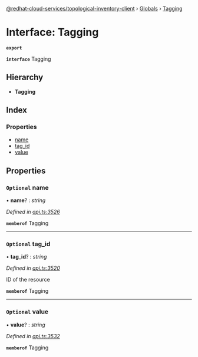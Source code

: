 [@redhat-cloud-services/topological-inventory-client](../README.md) › [Globals](../globals.md) › [Tagging](tagging.md)

# Interface: Tagging

**`export`** 

**`interface`** Tagging

## Hierarchy

* **Tagging**

## Index

### Properties

* [name](tagging.md#optional-name)
* [tag_id](tagging.md#optional-tag_id)
* [value](tagging.md#optional-value)

## Properties

### `Optional` name

• **name**? : *string*

*Defined in [api.ts:3526](https://github.com/RedHatInsights/javascript-clients.gi/blob/master/packages/topological-inventory/api.ts#L3526)*

**`memberof`** Tagging

___

### `Optional` tag_id

• **tag_id**? : *string*

*Defined in [api.ts:3520](https://github.com/RedHatInsights/javascript-clients.gi/blob/master/packages/topological-inventory/api.ts#L3520)*

ID of the resource

**`memberof`** Tagging

___

### `Optional` value

• **value**? : *string*

*Defined in [api.ts:3532](https://github.com/RedHatInsights/javascript-clients.gi/blob/master/packages/topological-inventory/api.ts#L3532)*

**`memberof`** Tagging

